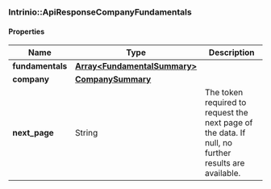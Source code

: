 

[//]: # (CLASS:Intrinio::ApiResponseCompanyFundamentals)

[//]: # (KIND:object)

### Intrinio::ApiResponseCompanyFundamentals

#### Properties

[//]: # (START_DEFINITION)

Name | Type | Description
------------ | ------------- | -------------
**fundamentals** | [**Array&lt;FundamentalSummary&gt;**](FundamentalSummary.md) |  &nbsp;
**company** | [**CompanySummary**](CompanySummary.md) |  &nbsp;
**next_page** | String | The token required to request the next page of the data. If null, no further results are available. &nbsp;

[//]: # (END_DEFINITION)


[//]: # (CONTAINED_CLASS:Intrinio::FundamentalSummary)


[//]: # (CONTAINED_CLASS:Intrinio::CompanySummary)



